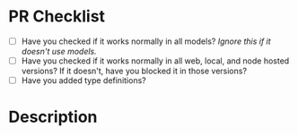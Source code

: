 # PR Checklist
- [ ] Have you checked if it works normally in all models? *Ignore this if it doesn't use models.*
- [ ] Have you checked if it works normally in all web, local, and node hosted versions? If it doesn't, have you blocked it in those versions?
- [ ] Have you added type definitions?

# Description
